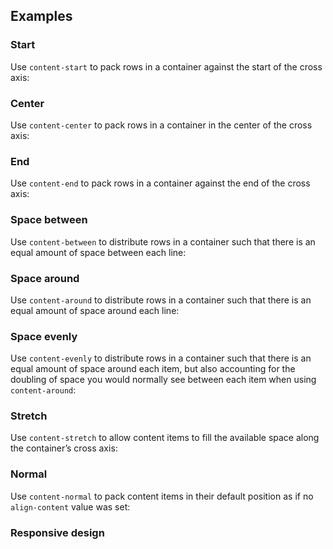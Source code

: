 ## Examples

### Start

Use `content-start` to pack rows in a container against the start of the cross axis:

### Center

Use `content-center` to pack rows in a container in the center of the cross axis:

### End

Use `content-end` to pack rows in a container against the end of the cross axis:

### Space between

Use `content-between` to distribute rows in a container such that there is an equal amount of space between each line:

### Space around

Use `content-around` to distribute rows in a container such that there is an equal amount of space around each line:

### Space evenly

Use `content-evenly` to distribute rows in a container such that there is an equal amount of space around each item, but also accounting for the doubling of space you would normally see between each item when using `content-around`:

### Stretch

Use `content-stretch` to allow content items to fill the available space along the container’s cross axis:

### Normal

Use `content-normal` to pack content items in their default position as if no `align-content` value was set:

### Responsive design
